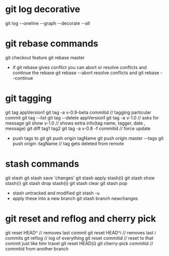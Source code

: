 # git log decorative
git log --oneline --graph --decorate --all
# git rebase commands
git checkout feature
git rebase master
- if git rebase gives conflict you can abort or resolve conflicts and continue the rebase
git rebase --abort
resolve conflicts and
git rebase --continue
# git tagging
git tag appVersion1
git tag -a v-0.9-beta commitid // tagging particular commit
git tag --list
git tag --delete appVersion1
git tag -a v-1.0 // asks for message
git show v-1.0 // shows extra info(tag name, tagger, date , message)
git diff tag1 tag2
git tag -a v-0.8 -f commitid // force update
- push tags to git
  git push origin tagName
  git push origin master --tags
  git push origin :tagName // tag gets deleted from remote 
# stash commands
git stash 
git stash save 'changes'
git stash apply stash{i}
git stash show stash{i}
git stash drop stash{i}
git stash clear
git stash pop
- stash untracked and modified 
git stash -u 
- apply these into a new branch
git stash branch newchanges
# git reset and reflog and cherry pick
git reset HEAD^ // removes last commit
git reset HEAD^i // removes last i commits
git reflog // log of everything
git reset commitid // reset to that commit just like timr travel
git reset HEAD{i} 
git cherry-pick commitid // commitid from another branch